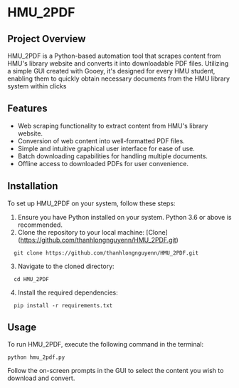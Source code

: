 # HMU_2PDF

## Project Overview
HMU_2PDF is a Python-based automation tool that scrapes content from HMU's library website and converts it into downloadable PDF files. Utilizing a simple GUI created with Gooey, it's designed for every HMU student, enabling them to quickly obtain necessary documents from the HMU library system within clicks

## Features
- Web scraping functionality to extract content from HMU's library website.
- Conversion of web content into well-formatted PDF files.
- Simple and intuitive graphical user interface for ease of use.
- Batch downloading capabilities for handling multiple documents.
- Offline access to downloaded PDFs for user convenience.

## Installation
To set up HMU_2PDF on your system, follow these steps:

1. Ensure you have Python installed on your system. Python 3.6 or above is recommended.
2. Clone the repository to your local machine:
[Clone]
(https://github.com/thanhlongnguyenn/HMU_2PDF.git)
```
  git clone https://github.com/thanhlongnguyenn/HMU_2PDF.git
```
3. Navigate to the cloned directory:
```
  cd HMU_2PDF
```
4. Install the required dependencies:
```
  pip install -r requirements.txt
```

## Usage
To run HMU_2PDF, execute the following command in the terminal:
```
python hmu_2pdf.py
```
Follow the on-screen prompts in the GUI to select the content you wish to download and convert.
